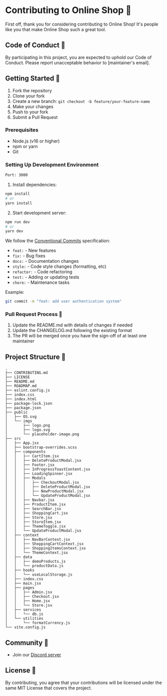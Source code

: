 # Contributing to Online Shop 🤝

First off, thank you for considering contributing to Online Shop! It's people like you that make Online Shop such a great tool.

## Code of Conduct 📜

By participating in this project, you are expected to uphold our Code of Conduct. Please report unacceptable behavior to [maintainer's email].

## Getting Started 🚀

1. Fork the repository
2. Clone your fork
3. Create a new branch: `git checkout -b feature/your-feature-name`
4. Make your changes
5. Push to your fork
6. Submit a Pull Request

### Prerequisites

- Node.js (v16 or higher)
- npm or yarn
- Git

### Setting Up Development Environment
```bash
Port: 3000
```


1. Install dependencies:
```bash
npm install
# or
yarn install
```

2. Start development server:
```bash
npm run dev
# or
yarn dev
```

We follow the [Conventional Commits](https://www.conventionalcommits.org/) specification:

- `feat:` - New features
- `fix:` - Bug fixes
- `docs:` - Documentation changes
- `style:` - Code style changes (formatting, etc)
- `refactor:` - Code refactoring
- `test:` - Adding or updating tests
- `chore:` - Maintenance tasks

Example:
```bash
git commit -m "feat: add user authentication system"
```

### Pull Request Process 🔄

1. Update the README.md with details of changes if needed
2. Update the CHANGELOG.md following the existing format
3. The PR will be merged once you have the sign-off of at least one maintainer

## Project Structure 📁

```
.
├── CONTRIBUTING.md
├── LICENSE
├── README.md
├── ROADMAP.md
├── eslint.config.js
├── index.css
├── index.html
├── package-lock.json
├── package.json
├── public
│   ├── OS.svg
│   └── imgs
│       ├── logo.png
│       ├── logo.svg
│       └── placeholder-image.png
├── src
│   ├── App.jsx
│   ├── bootstrap-overrides.scss
│   ├── components
│   │   ├── CartItem.jsx
│   │   ├── DeleteProductModal.jsx
│   │   ├── Footer.jsx
│   │   ├── InProgressToastContent.jsx
│   │   ├── LoadingSpinner.jsx
│   │   ├── Modals
│   │   │   ├── CheckoutModal.jsx
│   │   │   ├── DeleteProductModal.jsx
│   │   │   ├── NewProductModal.jsx
│   │   │   └── UpdateProductModal.jsx
│   │   ├── Navbar.jsx
│   │   ├── ProductItem.jsx
│   │   ├── SearchBar.jsx
│   │   ├── ShoppingCart.jsx
│   │   ├── Store.jsx
│   │   ├── StoreItem.jsx
│   │   ├── ThemeToggle.jsx
│   │   └── UpdateProductModal.jsx
│   ├── context
│   │   ├── NavBarContext.jsx
│   │   ├── ShoppingCartContext.jsx
│   │   ├── ShoppingItemsContext.jsx
│   │   └── ThemeContext.jsx
│   ├── data
│   │   ├── demoProducts.js
│   │   └── productData.js
│   ├── hooks
│   │   └── useLocalStorage.js
│   ├── index.css
│   ├── main.jsx
│   ├── pages
│   │   ├── Admin.jsx
│   │   ├── Checkout.jsx
│   │   ├── Home.jsx
│   │   └── Store.jsx
│   ├── services
│   │   └── db.js
│   └── utilities
│       └── formatCurrency.js
└── vite.config.js
```

## Community 👥
- Join our [Discord server](https://discord.gg/aVMWfSKA)


## License 📄

By contributing, you agree that your contributions will be licensed under the same MIT License that covers the project. 
